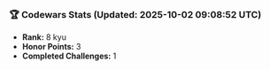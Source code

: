 ### 🏆 Codewars Stats (Updated: 2025-10-02 09:08:52 UTC)

- **Rank:** 8 kyu
- **Honor Points:** 3
- **Completed Challenges:** 1
